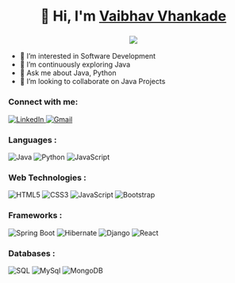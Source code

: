 <h1 align="center">👋 Hi, I'm <a href="https://www.linkedin.com/in/vaibhav-vhankade/" target="_blank"> Vaibhav Vhankade </a></h1>
<h3 align="center"> <img src="https://readme-typing-svg.herokuapp.com?color=0357F7&lines=Java+Developer+%3A)" /> </h3>

- 👀 I’m interested in Software Development  
- 🌱 I’m continuously exploring Java  
- 💬 Ask me about Java, Python  
- 👯 I’m looking to collaborate on Java Projects

<!---
VaibhavVhankade05/VaibhavVhankade05 is a ✨ special ✨ repository because its `README.md` (this file) appears on your GitHub profile.
You can click the Preview link to take a look at your changes.
--->
<h3 align="left" dir="auto">Connect with me:</h3>

<div align="left" dir="auto">
  <a href="https://www.linkedin.com/in/vaibhav-vhankade/" target="_blank" rel="noopener noreferrer">
    <img src="https://img.shields.io/badge/linkedin-%230077B5.svg?style=for-the-badge&logo=linkedin&logoColor=white" alt="LinkedIn" style="max-width: 100%;">
</a>
  
  <a href="mailto:vaibhavvhankade27@gmail.com" target="_blank" rel="noopener noreferrer">
    <img src="https://img.shields.io/badge/Gmail-D14836?style=for-the-badge&logo=gmail&logoColor=white" alt="Gmail" style="max-width: 100%;">
</a>

</div>

<h3 align="left" dir="auto">Languages :</h3>
<div align="left" dir="auto">
  <img alt="Java" src="https://img.shields.io/badge/Java-ED8B00?style=for-the-badge&logo=openjdk&logoColor=white"/>
  <img alt="Python" src="https://img.shields.io/badge/python-%230769AD.svg?style=for-the-badge&logo=python&logoColor=white"/>
  <img alt="JavaScript" src="https://img.shields.io/badge/javascript-%23323330.svg?style=for-the-badge&logo=javascript&logoColor=%23F7DF1E" style="max-width: 100%;">
</div>

<h3 align="left" dir="auto">Web Technologies :</h3>
<div align="left" dir="auto">
  <img alt="HTML5" src="https://img.shields.io/badge/HTML5-%23E34F26?style=for-the-badge&logo=html5&logoColor=white" style="max-width: 100%;">
  <img alt="CSS3" src="https://img.shields.io/badge/css3-%231572B6.svg?style=for-the-badge&amp;logo=css3&amp;logoColor=white" style="max-width: 100%;">
  <img alt="JavaScript" src="https://img.shields.io/badge/javascript-%23323330.svg?style=for-the-badge&amp;logo=javascript&amp;logoColor=%23F7DF1E" style="max-width: 100%;">
  <img alt="Bootstrap" src="https://img.shields.io/badge/bootstrap-%23563D7C.svg?style=for-the-badge&amp;logo=bootstrap&amp;logoColor=white" style="max-width: 100%;">
</div>

<h3 align="left" dir="auto">Frameworks :</h3>
<div align="left" dir="auto">
  <img alt="Spring Boot" src="https://img.shields.io/badge/Spring_Boot-%236DB33F.svg?style=for-the-badge&logo=spring-boot&logoColor=white" style="max-width: 100%;">
  <img alt="Hibernate" src="https://img.shields.io/badge/Hibernate-%23FF5722.svg?style=for-the-badge&logo=hibernate&logoColor=white" style="max-width: 100%;">
  <img alt="Django" src="https://img.shields.io/badge/django-%230769AD.svg?style=for-the-badge&logo=django&logoColor=white"/>
  <img alt="React" src="https://img.shields.io/badge/React-%2361DAFB.svg?style=for-the-badge&logo=react&logoColor=black"/>
</div>

<h3 align="left" dir="auto">Databases :</h3>
<div align="left" dir="auto">
  <img alt="SQL" src="https://img.shields.io/badge/SQL-%230075A8.svg?style=for-the-badge&logo=sql&logoColor=white" style="max-width: 100%;">
  <img alt="MySql" src="https://img.shields.io/badge/MySQL-00000F?style=for-the-badge&logo=mysql&logoColor=white"/>
  <img alt="MongoDB" src="https://img.shields.io/badge/MongoDB-4EA94B?style=for-the-badge&logo=mongodb&logoColor=white"/>
</div>
